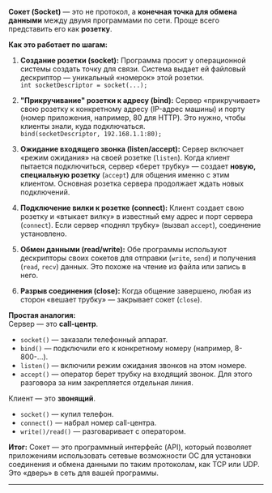 **Сокет (Socket)** — это не протокол, а **конечная точка для обмена данными** между двумя программами по сети. Проще всего представить его как **розетку**.

**Как это работает по шагам:**

1. **Создание розетки (socket):** Программа просит у операционной системы создать точку для связи. Система выдает ей файловый дескриптор — уникальный «номерок» этой розетки.  
    `int socketDescriptor = socket(...);`
    
2. **"Прикручивание" розетки к адресу (bind):** Сервер «прикручивает» свою розетку к конкретному адресу (IP-адрес машины) и порту (номер приложения, например, 80 для HTTP). Это нужно, чтобы клиенты знали, куда подключаться.  
    `bind(socketDescriptor, 192.168.1.1:80);`
    
3. **Ожидание входящего звонка (listen/accept):** Сервер включает «режим ожидания» на своей розетке (`listen`). Когда клиент пытается подключиться, сервер «берет трубку» — создает **новую, специальную розетку** (`accept`) для общения именно с этим клиентом. Основная розетка сервера продолжает ждать новых подключений.
    
4. **Подключение вилки к розетке (connect):** Клиент создает свою розетку и «втыкает вилку» в известный ему адрес и порт сервера (`connect`). Если сервер «поднял трубку» (вызвал `accept`), соединение установлено.
    
5. **Обмен данными (read/write):** Обе программы используют дескрипторы своих сокетов для отправки (`write`, `send`) и получения (`read`, `recv`) данных. Это похоже на чтение из файла или запись в него.
    
6. **Разрыв соединения (close):** Когда общение завершено, любая из сторон «вешает трубку» — закрывает сокет (`close`).    

**Простая аналогия:**  
Сервер — это **call-центр**.
- `socket()` — заказали телефонный аппарат.    
- `bind()` — подключили его к конкретному номеру (например, 8-800-...).    
- `listen()` — включили режим ожидания звонков на этом номере.    
- `accept()` — оператор берет трубку на входящий звонок. Для этого разговора за ним закрепляется отдельная линия.    

Клиент — это **звонящий**.
- `socket()` — купил телефон.    
- `connect()` — набрал номер call-центра.    
- `write()/read()` — разговаривает с оператором.    

**Итог:** Сокет — это программный интерфейс (API), который позволяет приложениям использовать сетевые возможности ОС для установки соединения и обмена данными по таким протоколам, как TCP или UDP. Это «дверь» в сеть для вашей программы.

---
